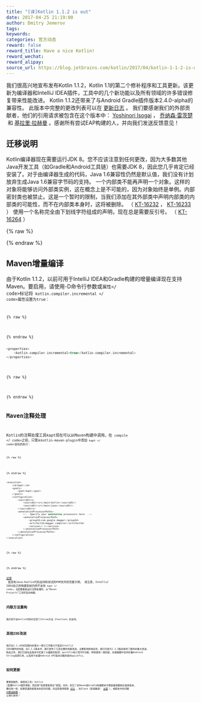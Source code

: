 ```yaml
---
title: "[译]Kotlin 1.1.2 is out"
date: 2017-04-25 21:19:00
author: Dmitry Jemerov
tags:
keywords:
categories: 官方动态
reward: false
reward_title: Have a nice Kotlin!
reward_wechat:
reward_alipay:
source_url: https://blog.jetbrains.com/kotlin/2017/04/kotlin-1-1-2-is-out/
---
```


我们很高兴地宣布发布Kotlin 1.1.2，Kotlin 1.1的第二个修补程序和工具更新。该更新为编译器和IntelliJ IDEA插件，工具中的几个新功能以及所有领域的许多错误修复带来性能改进。 Kotlin 1.1.2还带来了与Android Gradle插件版本2.4.0-alpha的兼容性。
此版本中完整的更改列表可以在 [更新日志](https://github.com/JetBrains/kotlin/blob/1.1.2/ChangeLog.md) 。
我们要感谢我们的外部贡献者，他们的引用请求被包含在这个版本中： [Yoshinori Isogai](https://github.com/shiraji) ， [乔纳森·雷茨楚](https://github.com/JLLeitschuh)  和 [基拉里·拉赫曼](https://github.com/cypressious) 。感谢所有尝试EAP构建的人，并向我们发送反馈意见！
## 迁移说明

Kotlin编译器现在需要运行JDK 8。您不应该注意到任何更改，因为大多数其他Java开发工具（如Gradle和Android工具链）也需要JDK 8，因此您几乎肯定已经安装了。对于由编译器生成的代码，Java 1.6兼容性仍然是默认值，我们没有计划放弃生成Java 1.6兼容字节码的支持。
一个内部类不能再声明一个对象。这样的对象将能够访问外部类实例，这在概念上是不可能的，因为对象始终是单例。内部密封类也被禁止。这是一个暂时的限制，当我们添加在其外部类中声明内部类的内部类的可能性，而不在内部类本身时，这将被删除。 （ [KT-16232](https://youtrack.jetbrains.com/issue/KT-16232) ， [KT-16233](https://youtrack.jetbrains.com/issue/KT-16233) ）
使用一个名称完全由下划线字符组成的声明，现在总是需要反引号。 （ [KT-16264](https://youtrack.jetbrains.com/issue/KT-16264) ）

{% raw %}
<p><span id="more-4945"></span></p>
{% endraw %}

## Maven增量编译

由于Kotlin 1.1.2，以前可用于IntelliJ IDEA和Gradle构建的增量编译现在支持Maven。要启用，请使用-D命令行参数或<code>属性</ code>标记将<code> kotlin.compiler.incremental </ code>属性设置为true：

{% raw %}
<p></p>
{% endraw %}

```kotlin
<properties>
    <kotlin.compiler.incremental>true</kotlin.compiler.incremental>
</properties>
 
```

{% raw %}
<p></p>
{% endraw %}

## Maven注释处理

Kotlin的注释处理工具kapt现在可以从Maven构建中调用。在<code> compile </ code>之前，只需从kotlin-maven-plugin中添加<code> kapt </ code>目标的执行：

{% raw %}
<p></p>
{% endraw %}

```kotlin
<execution>
    <id>kapt</id>
    <goals>
        <goal>kapt</goal>
    </goals>
    <configuration>
        <sourceDirs>
            <sourceDir>src/main/kotlin</sourceDir>
            <sourceDir>src/main/java</sourceDir>
        </sourceDirs>
        <annotationProcessorPaths>
            <!-- Specify your annotation processors here. -->
            <annotationProcessorPath>
                <groupId>com.google.dagger</groupId>
                <artifactId>dagger-compiler</artifactId>
                <version>2.9</version>
            </annotationProcessorPath>
        </annotationProcessorPaths>
    </configuration>
</execution>
 
```

{% raw %}
<p></p>
{% endraw %}

 [这里](https://github.com/JetBrains/kotlin-examples/blob/master/maven/dagger-maven-example/pom.xml)  是具有Java-Kotlin代码支持和测试的POM文件的完整示例。
请注意，IntelliJ IDEA自己的构建系统仍然不支持<code> kapt </ code>。当您要重新运行注释处理时，从“Maven Projects”工具栏启动构建。
## 内联方法重构

我们终于在Kotlin代码中实现了Inline方法（Function）的支持。
## 其他IDE改进

我们在1.1.x时间范围内的很大一部分工作致力于提高IntelliJ IDEA插件的性能。在1.1.2版本中，我们发布了几项主要的性能改进，主要影响到响应性，我们已经为1.1.3版本提供了额外的重大改进。
除此之外，我们已经在此版本中实施了大量新的检测，quickfix和小型IDE功能。特别值得一提的是，在编辑器中支持折叠Android String资源引用，以及用于处理Android API版本问题的新的quickfix。
## 如何更新

要更新插件，请使用工具| Kotlin |配置Kotlin插件更新，然后按“检查更新现在”按钮。另外，别忘了在Maven和Gradle构建脚本中更新编译器和标准库版本。
像往常一样，如果您遇到新版本的任何问题，欢迎您提供帮助 [论坛](https://discuss.kotlinlang.org/) ，在Slack（获得邀请） [这里](http://kotlinslackin.herokuapp.com/) ），或报告中的问题 [问题追踪器](https://youtrack.jetbrains.com/issues/KT) 。
让我们来吧！
